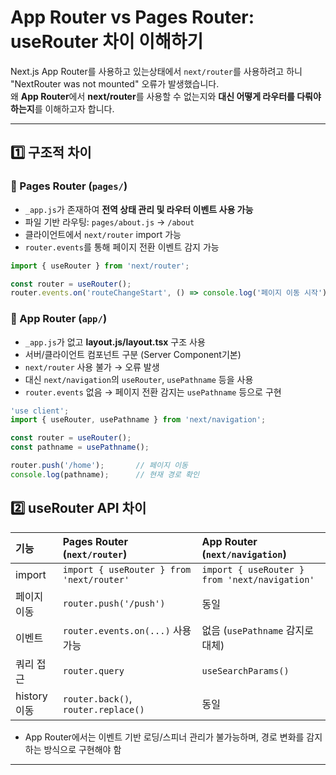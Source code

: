 # App Router vs Pages Router: useRouter 차이 이해하기
Next.js App Router를 사용하고 있는상태에서 `next/router`를 사용하려고 하니 "NextRouter was not mounted" 오류가 발생했습니다.  
왜 **App Router**에서 **next/router**를 사용할 수 없는지와 **대신 어떻게 라우터를 다뤄야 하는지**를 이해하고자 합니다.

---

## 1️⃣ 구조적 차이

### 🔹 Pages Router (`pages/`)

- `_app.js`가 존재하여 **전역 상태 관리 및 라우터 이벤트 사용 가능**
- 파일 기반 라우팅: `pages/about.js` → `/about`
- 클라이언트에서 `next/router` import 가능
- `router.events`를 통해 페이지 전환 이벤트 감지 가능

```ts
import { useRouter } from 'next/router';

const router = useRouter();
router.events.on('routeChangeStart', () => console.log('페이지 이동 시작'));
```

### 🔹 App Router (`app/`)

- `_app.js`가 없고 **layout.js/layout.tsx** 구조 사용
- 서버/클라이언트 컴포넌트 구분 (Server Component기본)
- `next/router` 사용 불가 → 오류 발생
- 대신 `next/navigation`의 `useRouter`, `usePathname` 등을 사용
- `router.events` 없음 → 페이지 전환 감지는 `usePathname` 등으로 구현

```ts
'use client';
import { useRouter, usePathname } from 'next/navigation';

const router = useRouter();
const pathname = usePathname();

router.push('/home');       // 페이지 이동
console.log(pathname);      // 현재 경로 확인
```

## 2️⃣ useRouter API 차이

|기능|Pages Router (`next/router`)|App Router (`next/navigation`)|
|:---|:---|:---|
|import|`import { useRouter } from 'next/router'`|`import { useRouter } from 'next/navigation'`|
|페이지 이동|`router.push('/push')`|동일|
|이벤트|`router.events.on(...)` 사용 가능|없음 (`usePathname` 감지로 대체)|
|쿼리 접근|`router.query`|`useSearchParams()`|
|history 이동|`router.back()`, `router.replace()`|동일|

- App Router에서는 이벤트 기반 로딩/스피너 관리가 불가능하며, 경로 변화를 감지하는 방식으로 구현해야 함

---